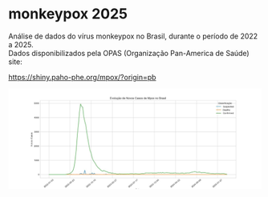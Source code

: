 # monkeypox 2025

Análise de dados do vírus monkeypox no Brasil, durante o período de 2022 a 2025.  
Dados disponibilizados pela OPAS (Organização Pan-America de Saúde) site:

https://shiny.paho-phe.org/mpox/?origin=pb

<img src="https://github.com/marcello-py/monkey_pox_2025/blob/main/projetos/mpox_2025.jpg">
